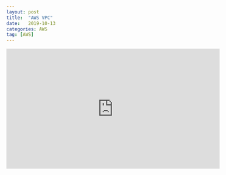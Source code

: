 ```yaml
---
layout: post
title:  "AWS VPC"
date:   2019-10-13
categories: AWS
tag: [AWS]
---
```


<div id="player">
    <iframe width="560" height="315" src="https://www.youtube.com/embed/R1UWYQYTPKo" frameborder="0" allow="accelerometer; autoplay; encrypted-media; gyroscope; picture-in-picture" allowfullscreen></iframe>
</div>
<script>
      // 2. This code loads the IFrame Player API code asynchronously.
      var tag = document.createElement('script');

      tag.src = "https://www.youtube.com/iframe_api";
      var firstScriptTag = document.getElementsByTagName('script')[0];
      firstScriptTag.parentNode.insertBefore(tag, firstScriptTag);

      // 3. This function creates an <iframe> (and YouTube player)
      //    after the API code downloads.
      var player;
      function onYouTubeIframeAPIReady() {
        player = new YT.Player('player', {
          height: '360',
          width: '640',
          videoId: 'R1UWYQYTPKo',
          events: {
            'onReady': onPlayerReady,
            'onStateChange': onPlayerStateChange
          }
        });
      }

      // 4. The API will call this function when the video player is ready.
      function onPlayerReady(event) {
        event.target.playVideo();
      }

      // 5. The API calls this function when the player's state changes.
      //    The function indicates that when playing a video (state=1),
      //    the player should play for six seconds and then stop.
      var done = false;
      function onPlayerStateChange(event) {
        if (event.data == YT.PlayerState.PLAYING && !done) {
          setTimeout(moveVideo, 2);
          done = true;
        }
      }

      function moveVideo() {
          player.seekTo(10)
      }
    </script>

<button onclick="moveVideo()">Click me</button>
0:55 aws에서 제공하는 서비스를 사용하기 위해서 리소스를 생성하면 어디에 위치시킬지 결정하는것이 vpc이다.  제공하는 서비스에 맞게끔 네트웍에 연결해야 한다. 정확하게 연결하지 않으면 고객에게 원하는 서비스를 제대로 제공하기 힘들다. 

1:57 ec2를 예시로 소개

3:01 나만의 가상 데이터 센터를 구축하는것 

4:23 private ip address 외부에서 접속할 수 있는 public address 가 아니라 

4:48 커다란 네트웍을 만들고 난 뒤 서브넷이라는 작은단위로 공간들을 분리해서 가상머신을 위치하여  사용한다. 

### 본 강연에서 다룰 내용
5:35 시작

6:43 단계별 구분 (ip 주소 범위 선택, 가용 영역(az)별 서브넷 설정, 인터넷으로 향하는 경로(route)만들기, vpc로/부터 의 트래픽 설정)
데이터 센터를 만들기 위해서는 내부적으로 사용할 수 있는 private ip address를 설정해야한다.

7:36 ip주소를 선택하는 단계 
흔히 ip address를 표현하는 방식을 CIDR(사이더) range example

10:30 RFC 1918

11:24 규약을 지키지 않은 

12:17 서브넷

12:35 aws는 리젼내에 복수개의 가용 영역, 즉 availability zone을 운영을 하면서 app의 가용성을 극대화 할 수 있도록 지원하고 있다. ap-northeast-2a,c

14:00 vpc 서브넷 권고사

15:06 인터넷 경로

15:55 management console

16:56 internet gateway 외부 세상으로 나가는 문 (igw)
그리고 특정 서브넷으로 트레픽을 보내고자 할 때 경로를 만들어주게 끔 routing table을 만들어준

18:00 0.0.0.0/0 anywhere VPC로 향하지 않는 모든것: 인터넷으로 보내

19:09 vpc 네트워크 보안

19:57 방화벽

21:19 security group : 어플리 케이션 구조 

24:45 체크포인트 

25:14 statefull

25:58 stateless

28:04 VPC의 연결 옵션


39:30 VPC및 다른 서비스

40:55 S3
